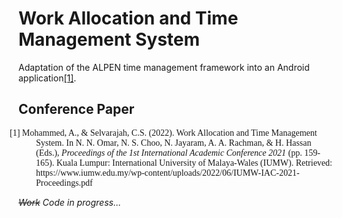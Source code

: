 # Work Allocation and Time Management System
Adaptation of the ALPEN time management framework into an Android application[[1]](#1).

## Conference Paper

<p style="padding-left: 2em; text-indent: -3em; font-family: Times New Roman">
<a id="1">[1]</a> 
Mohammed, A., & Selvarajah, C.S. (2022). Work Allocation and Time Management System.
In N. N. Omar, N. S. Choo, N. Jayaram, A. A. Rachman, & H. Hassan (Eds.), 
<i>Proceedings of the 1st International Academic Conference 2021</i> (pp. 159-165). 
Kuala Lumpur: International University of Malaya-Wales (IUMW). Retrieved: https://www.iumw.edu.my/wp-content/uploads/2022/06/IUMW-IAC-2021-Proceedings.pdf
</p>

_~~Work~~ Code in progress..._